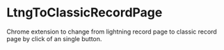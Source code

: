 # LtngToClassicRecordPage
Chrome extension to change from lightning record page to classic record page by click of an single button.
